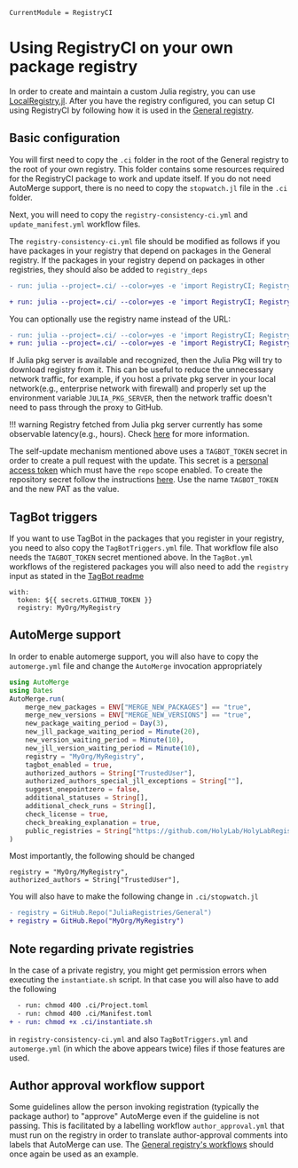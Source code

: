 ```@meta
CurrentModule = RegistryCI
```

# Using RegistryCI on your own package registry

In order to create and maintain a custom Julia registry, you can use [LocalRegistry.jl](https://github.com/GunnarFarneback/LocalRegistry.jl).
After you have the registry configured, you can setup CI using RegistryCI by following how it is used in the
[General registry](https://github.com/JuliaRegistries/General).

## Basic configuration

You will first need to copy the `.ci` folder in the root of the General registry to the root of your own registry. This folder contains some resources required for the RegistryCI package to work and update itself. If you do not need AutoMerge support, there is no need to copy the
`stopwatch.jl` file in the `.ci` folder.

Next, you will need to copy the `registry-consistency-ci.yml` and `update_manifest.yml` workflow files.

The `registry-consistency-ci.yml` file should be modified as follows if you have packages in your registry that depend on packages in the General registry.
If the packages in your registry depend on packages in other registries, they should also be added to `registry_deps`
```diff
- run: julia --project=.ci/ --color=yes -e 'import RegistryCI; RegistryCI.test()'

+ run: julia --project=.ci/ --color=yes -e 'import RegistryCI; RegistryCI.test(registry_deps=["https://github.com/JuliaRegistries/General"])'
```

You can optionally use the registry name instead of the URL:
```diff
- run: julia --project=.ci/ --color=yes -e 'import RegistryCI; RegistryCI.test()'
+ run: julia --project=.ci/ --color=yes -e 'import RegistryCI; RegistryCI.test(registry_deps=["General"])'
```
If Julia pkg server is available and recognized, then the Julia Pkg will try to download registry from it. This can be useful to reduce the
unnecessary network traffic, for example, if you host a private pkg server in your local network(e.g., enterprise network with firewall)
and properly set up the environment variable `JULIA_PKG_SERVER`, then the network traffic doesn't need to pass through the proxy to GitHub.

!!! warning
    Registry fetched from Julia pkg server currently has some observable latency(e.g., hours). Check [here](https://github.com/JuliaRegistries/General/issues/16777) for more information.

The self-update mechanism mentioned above uses a `TAGBOT_TOKEN` secret in order to create a pull request with the update.
This secret is a [personal access token](https://help.github.com/en/github/authenticating-to-github/creating-a-personal-access-token-for-the-command-line#creating-a-token) which must have the `repo` scope enabled.
To create the repository secret follow the instructions [here](https://help.github.com/en/actions/automating-your-workflow-with-github-actions/creating-and-using-encrypted-secrets#creating-encrypted-secrets). Use the name `TAGBOT_TOKEN` and the new PAT as the value.

## TagBot triggers

If you want to use TagBot in the packages that you register in your registry, you need to also copy the `TagBotTriggers.yml` file.
That workflow file also needs the `TAGBOT_TOKEN` secret mentioned above.
In the `TagBot.yml` workflows of the registered packages you will also need to add the `registry` input as stated in the [TagBot readme](https://github.com/JuliaRegistries/TagBot#custom-registries)

```
with:
  token: ${{ secrets.GITHUB_TOKEN }}
  registry: MyOrg/MyRegistry
```

## AutoMerge support

In order to enable automerge support, you will also have to copy the `automerge.yml` file and change the `AutoMerge` invocation appropriately

```julia
using AutoMerge
using Dates
AutoMerge.run(
    merge_new_packages = ENV["MERGE_NEW_PACKAGES"] == "true",
    merge_new_versions = ENV["MERGE_NEW_VERSIONS"] == "true",
    new_package_waiting_period = Day(3),
    new_jll_package_waiting_period = Minute(20),
    new_version_waiting_period = Minute(10),
    new_jll_version_waiting_period = Minute(10),
    registry = "MyOrg/MyRegistry",
    tagbot_enabled = true,
    authorized_authors = String["TrustedUser"],
    authorized_authors_special_jll_exceptions = String[""],
    suggest_onepointzero = false,
    additional_statuses = String[],
    additional_check_runs = String[],
    check_license = true,
    check_breaking_explanation = true,
    public_registries = String["https://github.com/HolyLab/HolyLabRegistry"],
)
```
Most importantly, the following should be changed
```
registry = "MyOrg/MyRegistry",
authorized_authors = String["TrustedUser"],
```

You will also have to make the following change in `.ci/stopwatch.jl`

```diff
- registry = GitHub.Repo("JuliaRegistries/General")
+ registry = GitHub.Repo("MyOrg/MyRegistry")
```

## Note regarding private registries

In the case of a private registry, you might get permission errors when executing the `instantiate.sh` script.
In that case you will also have to add the following
```diff
  - run: chmod 400 .ci/Project.toml
  - run: chmod 400 .ci/Manifest.toml
+ - run: chmod +x .ci/instantiate.sh
```
in `registry-consistency-ci.yml` and also `TagBotTriggers.yml` and `automerge.yml` (in which the above appears twice) files if those features are used.

## Author approval workflow support

Some guidelines allow the person invoking registration (typically the package author) to "approve" AutoMerge even if the guideline is not passing. This is facilitated by a labelling workflow `author_approval.yml` that must run on the registry in order to translate author-approval comments into labels that AutoMerge can use. The [General registry's workflows](https://github.com/JuliaRegistries/General/tree/master/.github/workflows) should once again be used as an example.
